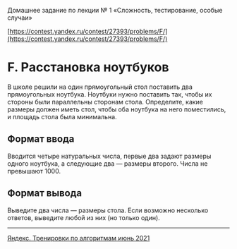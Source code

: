 Домашнее задание по лекции № 1 «Сложность, тестирование, особые случаи»

[https://contest.yandex.ru/contest/27393/problems/F/](https://contest.yandex.ru/contest/27393/problems/F/)

# F. Расстановка ноутбуков

В школе решили на один прямоугольный стол поставить два прямоугольных ноутбука. Ноутбуки нужно поставить так, чтобы их стороны были параллельны сторонам стола. Определите, какие размеры должен иметь стол, чтобы оба ноутбука на него поместились, и площадь стола была минимальна.

## Формат ввода

Вводится четыре натуральных числа, первые два задают размеры одного ноутбука, а следующие два — размеры второго. Числа не превышают 1000.

## Формат вывода

Выведите два числа — размеры стола. Если возможно несколько ответов, выведите любой из них (но только один).

---

[Яндекс. Тренировки по алгоритмам июнь 2021](https://yandex.ru/yaintern/algorithm-training_1)
